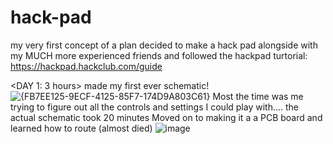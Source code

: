 # hack-pad
my very first concept of a plan
decided to make a hack pad alongside with my MUCH more experienced friends and followed the hackpad turtorial: https://hackpad.hackclub.com/guide

<DAY 1: 3 hours>
made my first ever schematic!
![{FB7EE125-9ECF-4125-85F7-174D9A803C61}](https://github.com/user-attachments/assets/0942a054-6721-41ab-b920-0fbd30212847)
Most the time was me trying to figure out all the controls and settings I could play with.... the actual schematic took 20 minutes
Moved on to making it a a PCB board and learned how to route (almost died)
![image](https://github.com/user-attachments/assets/cb201889-3d91-417a-bfd8-f0d94ce95724)
